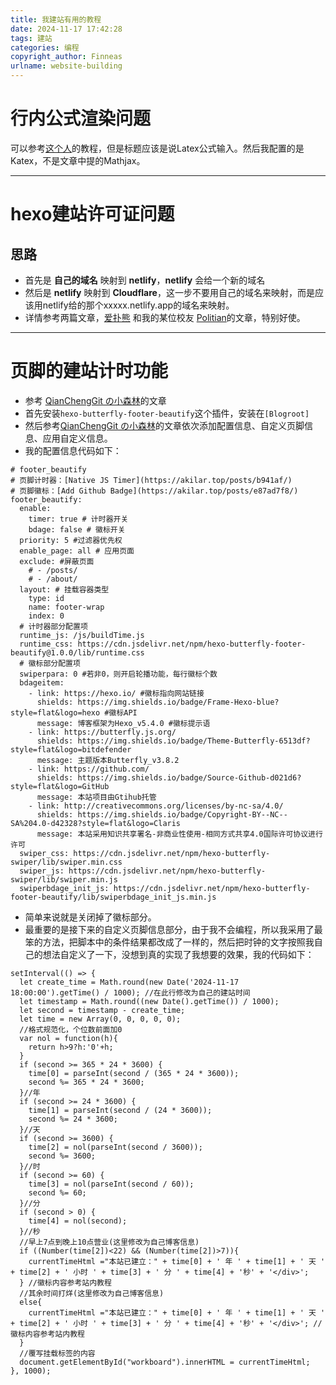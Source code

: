 ```yaml
---
title: 我建站有用的教程
date: 2024-11-17 17:42:28
tags: 建站
categories: 编程
copyright_author: Finneas
urlname: website-building
---
```


# 行内公式渲染问题

可以参考[这个人](https://nickxu.me/2022/04/17/Hexo-Butterfly-%E5%BB%BA%E7%AB%99%E6%8C%87%E5%8D%97%EF%BC%88%E5%85%AB%EF%BC%89%E4%BD%BF%E7%94%A8-KaTeX-%E6%95%B0%E5%AD%A6%E5%85%AC%E5%BC%8F/)的教程，但是标题应该是说Latex公式输入。然后我配置的是Katex，不是文章中提的Mathjax。

---

# hexo建站许可证问题
## 思路
- 首先是 **自己的域名** 映射到 **netlify**，**netlify** 会给一个新的域名
- 然后是 **netlify** 映射到 **Cloudflare**，这一步不要用自己的域名来映射，而是应该用netlify给的那个xxxxx.netlify.app的域名来映射。
- 详情参考两篇文章，[爱扑熊](https://blog.cuijiacai.com/blog-building/#post-comment) 和我的某位校友 [Politian](https://politian.cn/posts/my-blog-build-up)的文章，特别好使。

---

# 页脚的建站计时功能

- 参考 [QianChengGit の小森林](https://qianchenggit.github.io/2021/10/10/%E9%A1%B5%E8%84%9A%E7%94%B5%E5%AD%90%E6%97%B6%E9%92%9F%EF%BC%88%E5%8E%9F%E7%94%9F%EF%BC%89/)的文章
- 首先安装`hexo-butterfly-footer-beautify`这个插件，安装在`[Blogroot]`
- 然后参考[QianChengGit の小森林](https://qianchenggit.github.io/2021/10/10/%E9%A1%B5%E8%84%9A%E7%94%B5%E5%AD%90%E6%97%B6%E9%92%9F%EF%BC%88%E5%8E%9F%E7%94%9F%EF%BC%89/)的文章依次添加配置信息、自定义页脚信息、应用自定义信息。
- 我的配置信息代码如下：
```
# footer_beautify
# 页脚计时器：[Native JS Timer](https://akilar.top/posts/b941af/)
# 页脚徽标：[Add Github Badge](https://akilar.top/posts/e87ad7f8/)
footer_beautify:
  enable:
    timer: true # 计时器开关
    bdage: false # 徽标开关
  priority: 5 #过滤器优先权
  enable_page: all # 应用页面
  exclude: #屏蔽页面
    # - /posts/
    # - /about/
  layout: # 挂载容器类型
    type: id
    name: footer-wrap
    index: 0
  # 计时器部分配置项
  runtime_js: /js/buildTime.js
  runtime_css: https://cdn.jsdelivr.net/npm/hexo-butterfly-footer-beautify@1.0.0/lib/runtime.css
  # 徽标部分配置项
  swiperpara: 0 #若非0，则开启轮播功能，每行徽标个数
  bdageitem:
    - link: https://hexo.io/ #徽标指向网站链接
      shields: https://img.shields.io/badge/Frame-Hexo-blue?style=flat&logo=hexo #徽标API
      message: 博客框架为Hexo_v5.4.0 #徽标提示语
    - link: https://butterfly.js.org/
      shields: https://img.shields.io/badge/Theme-Butterfly-6513df?style=flat&logo=bitdefender
      message: 主题版本Butterfly_v3.8.2
    - link: https://github.com/
      shields: https://img.shields.io/badge/Source-Github-d021d6?style=flat&logo=GitHub
      message: 本站项目由Gtihub托管
    - link: http://creativecommons.org/licenses/by-nc-sa/4.0/
      shields: https://img.shields.io/badge/Copyright-BY--NC--SA%204.0-d42328?style=flat&logo=Claris
      message: 本站采用知识共享署名-非商业性使用-相同方式共享4.0国际许可协议进行许可
  swiper_css: https://cdn.jsdelivr.net/npm/hexo-butterfly-swiper/lib/swiper.min.css
  swiper_js: https://cdn.jsdelivr.net/npm/hexo-butterfly-swiper/lib/swiper.min.js
  swiperbdage_init_js: https://cdn.jsdelivr.net/npm/hexo-butterfly-footer-beautify/lib/swiperbdage_init_js.min.js
  ```

  - 简单来说就是关闭掉了徽标部分。
  - 最重要的是接下来的自定义页脚信息部分，由于我不会编程，所以我采用了最笨的方法，把脚本中的条件结果都改成了一样的，然后把时钟的文字按照我自己的想法自定义了一下，没想到真的实现了我想要的效果，我的代码如下：

  ```
  setInterval(() => {
    let create_time = Math.round(new Date('2024-11-17 18:00:00').getTime() / 1000); //在此行修改为自己的建站时间
    let timestamp = Math.round((new Date().getTime()) / 1000);
    let second = timestamp - create_time;
    let time = new Array(0, 0, 0, 0, 0);
    //格式规范化，个位数前面加0
    var nol = function(h){
      return h>9?h:'0'+h;
    }
    if (second >= 365 * 24 * 3600) {
      time[0] = parseInt(second / (365 * 24 * 3600));
      second %= 365 * 24 * 3600;
    }//年
    if (second >= 24 * 3600) {
      time[1] = parseInt(second / (24 * 3600));
      second %= 24 * 3600;
    }//天
    if (second >= 3600) {
      time[2] = nol(parseInt(second / 3600));
      second %= 3600;
    }//时
    if (second >= 60) {
      time[3] = nol(parseInt(second / 60));
      second %= 60;
    }//分
    if (second > 0) {
      time[4] = nol(second);
    }//秒
    //早上7点到晚上10点营业(这里修改为自己博客信息)
    if ((Number(time[2])<22) && (Number(time[2])>7)){
      currentTimeHtml ="本站已建立：" + time[0] + ' 年 ' + time[1] + ' 天 ' + time[2] + ' 小时 ' + time[3] + ' 分 ' + time[4] + '秒' + '</div>';
    } //徽标内容参考站内教程
    //其余时间打烊(这里修改为自己博客信息)
    else{
      currentTimeHtml ="本站已建立：" + time[0] + ' 年 ' + time[1] + ' 天 ' + time[2] + ' 小时 ' + time[3] + ' 分 ' + time[4] + '秒' + '</div>'; //徽标内容参考站内教程
    }
    //覆写挂载标签的内容
    document.getElementById("workboard").innerHTML = currentTimeHtml;
  }, 1000);
```

